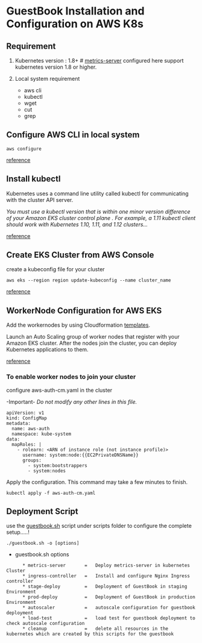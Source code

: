 # GuestBook Installation and Configuration on AWS K8s

## Requirement

1. Kubernetes version : 1.8+   # [metrics-server](https://github.com/kubernetes-incubator/metrics-server) configured here support kubernetes version 1.8 or higher.

2. Local system requirement
   * aws cli
   * kubectl
   * wget
   * cut
   * grep


## Configure AWS CLI in local system
```
aws configure
```

[reference](https://docs.aws.amazon.com/cli/latest/userguide/cli-chap-configure.html)


## Install kubectl

Kubernetes uses a command line utility called kubectl for communicating with the cluster API server.

*You must use a kubectl version that is within one minor version difference of your Amazon EKS cluster control plane . For example, a 1.11 kubectl client should work with Kubernetes 1.10, 1.11, and 1.12 clusters...*

[reference](https://docs.aws.amazon.com/eks/latest/userguide/install-kubectl.html)


## Create EKS Cluster from AWS Console

create a kubeconfig file for your cluster
```
aws eks --region region update-kubeconfig --name cluster_name
```
[reference](https://docs.aws.amazon.com/eks/latest/userguide/create-kubeconfig.html)


## WorkerNode Configuration for AWS EKS
Add the workernodes by using Cloudformation [templates](https://amazon-eks.s3-us-west-2.amazonaws.com/cloudformation/2019-02-11/amazon-eks-nodegroup.yaml).

Launch an Auto Scaling group of worker nodes that register with your Amazon EKS cluster. After the nodes join the cluster, you can deploy Kubernetes applications to them.

[reference](https://docs.aws.amazon.com/eks/latest/userguide/launch-workers.html)

### To enable worker nodes to join your cluster
configure aws-auth-cm.yaml in the cluster

-Important-
*Do not modify any other lines in this file.*


```
apiVersion: v1
kind: ConfigMap
metadata:
  name: aws-auth
  namespace: kube-system
data:
  mapRoles: |
    - rolearn: <ARN of instance role (not instance profile)>
      username: system:node:{{EC2PrivateDNSName}}
      groups:
        - system:bootstrappers
        - system:nodes
```

Apply the configuration. This command may take a few minutes to finish.

```
kubectl apply -f aws-auth-cm.yaml
```

## Deployment Script

use the [guestbook.sh](https://raw.githubusercontent.com/akhilrajmailbox/AWS-GuestBook/master/scripts/guestbook.sh) script under scripts folder to configure the complete setup.....!

```
./guestbook.sh -o [options]
```

 + guestbook.sh options
```
      * metrics-server       =   Deploy metrics-server in kubernetes Cluster
      * ingress-controller   =   Install and configure Nginx Ingress controller
      * stage-deploy         =   Deployment of GuestBook in staging Environment
      * prod-deploy          =   Deployment of GuestBook in production Environment
      * autoscaler           =   autoscale configuration for guestbook deployment
      * load-test            =   load test for guestbook deployment to check autoscale configuration
      * cleanup              =   delete all resources in the kubernetes which are created by this scripts for the guestbook
```
